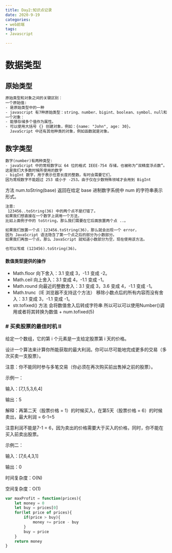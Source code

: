 ```yaml
---
title: Day2:知识点记录
date: 2020-9-19
categories:
- web前端
tags:
- Javascript

---
```

# 数据类型

## 原始类型

```txt
原始类型和对象之间的关键区别：
一个原始值:
- 是原始类型中的一种
- javascript 有7种原始类型：string、number、bigint、boolean、symbol、null和undefined
一个对象：
- 能够存储多个值作为属性。
- 可以使用大括号 {} 创建对象，例如：{name: "John", age: 30}。
  JavaScript 中还有其他种类的对象，例如函数就是对象。

```
## 数字类型

```txt
数字(number)有两种类型:
- javaScript 中的常规数字以 64 位的格式 IEEE-754 存储，也被称为“双精度浮点数”。
这是我们大多数时候所使用的数字
- bigInt 数字，用于表示任意长度的整数。有时会需要它们，
因为常规数字不能超过 253 或小于 -253。由于仅在少数特殊领域才会用到 BigInt

```
方法 num.toString(base) 返回在给定 base 进制数字系统中 num 的字符串表示形式。

```txt
注意:
 123456..toString(36) 中的两个点不是打错了。
如果我们想直接在一个数字上调用一个方法，
比如上面例子中的 toString，那么我们需要在它后面放置两个点 ..。

如果我们放置一个点：123456.toString(36)，那么就会出现一个 error，
因为 JavaScript 语法隐含了第一个点之后的部分为小数部分。
如果我们再放一个点，那么 JavaScript 就知道小数部分为空，现在使用该方法。

也可以写成 (123456).toString(36)。
```

#### 数值类型提供的操作

- Math.floor
向下舍入：3.1 变成 3，-1.1 变成 -2。
- Math.ceil
向上舍入：3.1 变成 4，-1.1 变成 -1。
- Math.round
向最近的整数舍入：3.1 变成 3，3.6 变成 4，-1.1 变成 -1。
- Math.trunc（IE 浏览器不支持这个方法）
移除小数点后的所有内容而没有舍入：3.1 变成 3，-1.1 变成 -1。
- str.tofixed() 方法
 会将数值舍入后转成字符串 所以可以可以使用Number()调用或者将其转换为数值 + num.tofixed(5)

###  # 买卖股票的最佳时机 II

给定一个数组，它的第 i 个元素是一支给定股票第 i 天的价格。

设计一个算法来计算你所能获取的最大利润。你可以尽可能地完成更多的交易（多次买卖一支股票）。

注意：你不能同时参与多笔交易（你必须在再次购买前出售掉之前的股票）。

示例一：

输入：[7,1,5,3,6,4]

输出：5

解释：再第二天（股票价格 = 1）的时候买入，在第5天（股票价格 = 6）的时候卖出，最大利润 = 6-1=5

注意利润不能是7-1 = 6，因为卖出的价格需要大于买入的价格，同时，你不能在买入前卖出股票。

示例二：

输入：[7,6,4,3,1]

输出：0

时间复杂度：O(N)

空间复杂度：O(1)

```javascript
var maxProfit = function(prices){
    let money = 0
    let buy = prices[0]
    for(let price of prices){
        if(price > buy){
            money += price - buy
        }
        buy = price
    }
    return money 
}
```




                     

